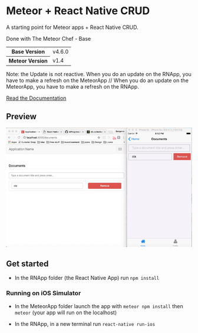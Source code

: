 # Meteor + React Native CRUD

A starting point for Meteor apps + React Native CRUD.

Done with The Meteor Chef - Base
<table>
  <tbody>
    <tr>
      <th>Base Version</th>
      <td>v4.6.0</td>
    </tr>
    <tr>
      <th>Meteor Version</th>
      <td>v1.4</td>
    </tr>
  </tbody>
</table>

Note: the Update is not reactive. When you do an update on the RNApp, you have to make a refresh on the MeteorApp // When you do an update on the MeteorApp, you have to make a refresh on the RNApp.

[Read the Documentation](http://themeteorchef.com/base)

## Preview

![](meteorReactNativeCRUD.gif)

## Get started

- In the RNApp folder (the React Native App) run ``npm install``

### Running on iOS Simulator

- In the MeteorApp folder launch the app with ``meteor npm install`` then ``meteor`` (your app will run on the localhost)

- In the RNApp, in a new terminal run ``react-native run-ios``
